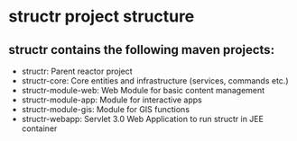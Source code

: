 <h1>structr project structure</h1>

<h2>structr contains the following maven projects:</h2>

<ul>
<li>structr: Parent reactor project
<li>structr-core: Core entities and infrastructure (services, commands etc.)
<li>structr-module-web: Web Module for basic content management
<li>structr-module-app: Module for interactive apps
<li>structr-module-gis: Module for GIS functions
<li>structr-webapp: Servlet 3.0 Web Application to run structr in JEE container
</ul>

